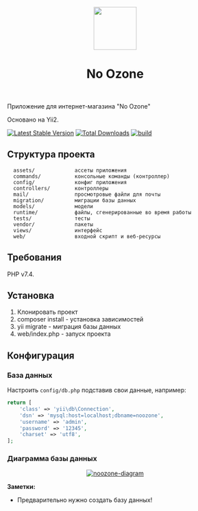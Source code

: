 <p align="center">
    <a href="https://github.com/yiisoft" target="_blank">
        <img src="https://avatars0.githubusercontent.com/u/993323" height="100px">
    </a>
    <h1 align="center">No Ozone</h1>
    <br>
</p>

Приложение для интернет-магазина "No Ozone"

Основано на Yii2.

[![Latest Stable Version](https://img.shields.io/packagist/v/yiisoft/yii2-app-basic.svg)](https://packagist.org/packages/yiisoft/yii2-app-basic)
[![Total Downloads](https://img.shields.io/packagist/dt/yiisoft/yii2-app-basic.svg)](https://packagist.org/packages/yiisoft/yii2-app-basic)
[![build](https://github.com/yiisoft/yii2-app-basic/workflows/build/badge.svg)](https://github.com/yiisoft/yii2-app-basic/actions?query=workflow%3Abuild)

Структура проекта
-------------------

      assets/             ассеты приложения
      commands/           консольные команды (контроллер)
      config/             конфиг приложения
      controllers/        контроллеры
      mail/               просмотровые файли для почты
      migration/          миграции базы данных
      models/             модели
      runtime/            файлы, сгенерированные во время работы
      tests/              тесты
      vendor/             пакеты
      views/              интерфейс
      web/                входной скрипт и веб-ресурсы



Требования
------------

PHP v7.4.


Установка
------------

1. Клонировать проект
2. composer install - установка зависимостей
3. yii migrate - миграция базы данных
4. web/index.php - запуск проекта


Конфигурация
-------------

### База данных

Настроить `config/db.php` подставив свои данные, например:

```php
return [
    'class' => 'yii\db\Connection',
    'dsn' => 'mysql:host=localhost;dbname=noozone',
    'username' => 'admin',
    'password' => '12345',
    'charset' => 'utf8',
];
```

### Диаграмма базы данных
<p align="center">
<a align="center" href="https://ibb.co/WsLkMyZ"><img src="https://i.ibb.co/Trs4786/noozone-diagram.png" alt="noozone-diagram" border="0" /></a>
</p>




**Заметки:**
- Предварительно нужно создать базу данных!
